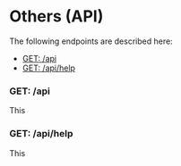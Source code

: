 # Others \(API\)

The following endpoints are described here:

* [GET: \/api](#get-)
* [GET: \/api\/help](#get-login)

### GET: \/api

This

### GET: \/api\/help

This

